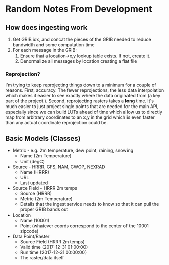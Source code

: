 # Random Notes From Development

## How does ingesting work
1. Get GRIB idx, and concat the pieces of the GRIB needed to reduce bandwidth and some computation time
2. For each message in the GRIB:
    1. Ensure that a location->x,y lookup table exists. If not, create it.
    2. Denormalize all messages by location creating a flat file

### Reprojection?
I'm trying to keep reprojecting things down to a minimum for a couple of reasons.
First, accuracy. The fewer reprojections, the less data interpolation which makes it easier to see exactly where the data originated from (a key part of the project.).
Second, reprojecting rasters takes a **long** time. It's much easier to just project single points that are needed for the main API,
especially since we can build LUTs ahead of time which allow us to directly map from arbitrary coordinates to an x,y in the grid
which is even faster than any actual coordinate reprojection could be.

## Basic Models (Classes)
* Metric - e.g. 2m temperature, dew point, raining, snowing
    * Name (2m Temperature)
    * Unit (degC)
* Source - HRRR, GFS, NAM, CWOP, NEXRAD
    * Name (HRRR)
    * URL
    * Last updated
* Source Field - HRRR 2m temps
    * Source (HRRR)
    * Metric (2m Temperature)
    * Details that the ingest service needs to know so that it can pull the proper GRIB bands out
* Location
    * Name (10001)
    * Point (whatever coords correspond to the center of the 10001 zipcode)
* Data Point/Raster
    * Source Field (HRRR 2m temps)
    * Valid time (2017-12-31 01:00:00)
    * Run time (2017-12-31 00:00:00)
    * The raster/data itself
